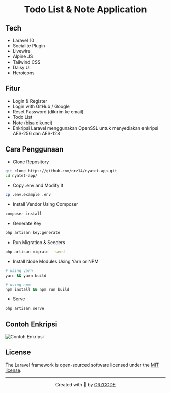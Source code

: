 <h1 align="center">Todo List & Note Application</h1>

## Tech

-   Laravel 10
-   Socialite Plugin
-   Livewire
-   Alpine JS
-   Tailwind CSS
-   Daisy UI
-   Heroicons

## Fitur

-   Login & Register
-   Login with GitHub / Google
-   Reset Password (dikirim ke email)
-   Todo List
-   Note (bisa dikunci)
-   Enkripsi Laravel menggunakan OpenSSL untuk menyediakan enkripsi AES-256 dan AES-128

## Cara Penggunaan

-   Clone Repository

```bash
git clone https://github.com/orz14/nyatet-app.git
cd nyatet-app/
```

-   Copy .env and Modify It

```bash
cp .env.example .env
```

-   Install Vendor Using Composer

```bash
composer install
```

-   Generate Key

```bash
php artisan key:generate
```

-   Run Migration & Seeders

```bash
php artisan migrate --seed
```

-   Install Node Modules Using Yarn or NPM

```bash
# using yarn
yarn && yarn build

# using npm
npm install && npm run build
```

-   Serve

```bash
php artisan serve
```

## Contoh Enkripsi

<img src="https://cdn.jsdelivr.net/gh/orz14/orzcode@main/img/contoh-enkripsi.png" alt="Contoh Enkripsi">

## License

The Laravel framework is open-sourced software licensed under the [MIT license](https://opensource.org/licenses/MIT).

---

<p align="center">Created with 💚 by <a href="https://orzproject.my.id" target="_blank">ORZCODE</a></p>

